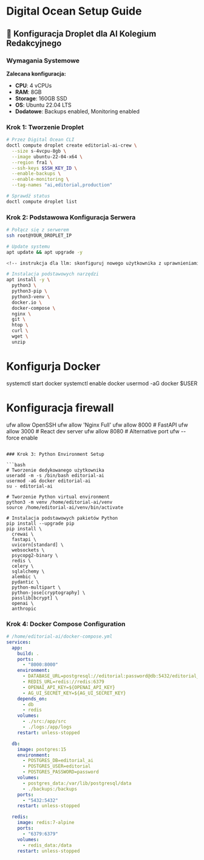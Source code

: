 # Digital Ocean Setup Guide

## 🚀 Konfiguracja Droplet dla AI Kolegium Redakcyjnego

### Wymagania Systemowe

**Zalecana konfiguracja:**
- **CPU**: 4 vCPUs 
- **RAM**: 8GB
- **Storage**: 160GB SSD
- **OS**: Ubuntu 22.04 LTS
- **Dodatowe**: Backups enabled, Monitoring enabled

### Krok 1: Tworzenie Droplet

```bash
# Przez Digital Ocean CLI
doctl compute droplet create editorial-ai-crew \
  --size s-4vcpu-8gb \
  --image ubuntu-22-04-x64 \
  --region fra1 \
  --ssh-keys $SSH_KEY_ID \
  --enable-backups \
  --enable-monitoring \
  --tag-names "ai,editorial,production"

# Sprawdź status
doctl compute droplet list
```

### Krok 2: Podstawowa Konfiguracja Serwera

```bash
# Połącz się z serwerem
ssh root@YOUR_DROPLET_IP

# Update systemu
apt update && apt upgrade -y

<!-- instrukcja dla llm: skonfiguruj nowego użytkownika z uprawnieniami sudo no password ALL, oraz zmodyfikuj lokalny plik ~/.ssh/config — dodaj nowy host o nazwie crew oraz przypisz ip nowego dropletu oraz jeden z kluczy ssh które standardowo w moim koncie są przypisane do i mam je lokalnie. upewnij się że działa alias ssh crew a następnie odetnij dostęp bez kluczy oraz dostęp root. -->

# Instalacja podstawowych narzędzi
apt install -y \
  python3 \
  python3-pip \
  python3-venv \
  docker.io \
  docker-compose \
  nginx \
  git \
  htop \
  curl \
  wget \
  unzip
```
# Konfigurja Docker
systemctl start docker
systemctl enable docker
usermod -aG docker $USER

# Konfiguracja firewall
ufw allow OpenSSH
ufw allow 'Nginx Full'
ufw allow 8000  # FastAPI
ufw allow 3000  # React dev server
ufw allow 8080  # Alternative port
ufw --force enable
```

### Krok 3: Python Environment Setup

```bash
# Tworzenie dedykowanego użytkownika
useradd -m -s /bin/bash editorial-ai
usermod -aG docker editorial-ai
su - editorial-ai

# Tworzenie Python virtual environment
python3 -m venv /home/editorial-ai/venv
source /home/editorial-ai/venv/bin/activate

# Instalacja podstawowych pakietów Python
pip install --upgrade pip
pip install \
  crewai \
  fastapi \
  uvicorn[standard] \
  websockets \
  psycopg2-binary \
  redis \
  celery \
  sqlalchemy \
  alembic \
  pydantic \
  python-multipart \
  python-jose[cryptography] \
  passlib[bcrypt] \
  openai \
  anthropic
```
### Krok 4: Docker Compose Configuration

```yaml
# /home/editorial-ai/docker-compose.yml
services:
  app:
    build: .
    ports:
      - "8000:8000"
    environment:
      - DATABASE_URL=postgresql://editorial:password@db:5432/editorial_ai
      - REDIS_URL=redis://redis:6379
      - OPENAI_API_KEY=${OPENAI_API_KEY}
      - AG_UI_SECRET_KEY=${AG_UI_SECRET_KEY}
    depends_on:
      - db
      - redis
    volumes:
      - ./src:/app/src
      - ./logs:/app/logs
    restart: unless-stopped

  db:
    image: postgres:15
    environment:
      - POSTGRES_DB=editorial_ai
      - POSTGRES_USER=editorial
      - POSTGRES_PASSWORD=password
    volumes:
      - postgres_data:/var/lib/postgresql/data
      - ./backups:/backups
    ports:
      - "5432:5432"
    restart: unless-stopped

  redis:
    image: redis:7-alpine
    ports:
      - "6379:6379"
    volumes:
      - redis_data:/data
    restart: unless-stopped
```